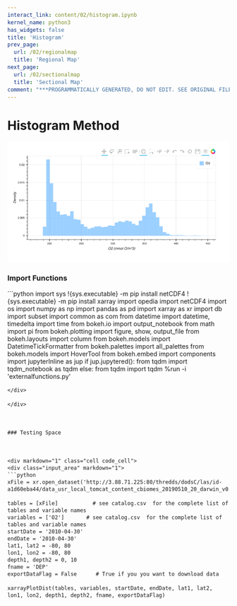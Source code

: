 ```yaml
---
interact_link: content/02/histogram.ipynb
kernel_name: python3
has_widgets: false
title: 'Histogram'
prev_page:
  url: /02/regionalmap
  title: 'Regional Map'
next_page:
  url: /02/sectionalmap
  title: 'Sectional Map'
comment: "***PROGRAMMATICALLY GENERATED, DO NOT EDIT. SEE ORIGINAL FILES IN /content***"
---
```



# Histogram Method



![](histogram.png)



### Import Functions



<div markdown="1" class="cell code_cell">
<div class="input_area hidecode" markdown="1">
```python
import sys
!{sys.executable} -m pip install netCDF4
!{sys.executable} -m pip install xarray
import opedia
import netCDF4
import os
import numpy as np
import pandas as pd
import xarray as xr
import db
import subset
import common as com
from datetime import datetime, timedelta
import time
from bokeh.io import output_notebook
from math import pi
from bokeh.plotting import figure, show, output_file
from bokeh.layouts import column
from bokeh.models import DatetimeTickFormatter
from bokeh.palettes import all_palettes
from bokeh.models import HoverTool
from bokeh.embed import components
import jupyterInline as jup
if jup.jupytered():
    from tqdm import tqdm_notebook as tqdm
else:
    from tqdm import tqdm
%run -i 'externalfunctions.py'

```
</div>

</div>



### Testing Space



<div markdown="1" class="cell code_cell">
<div class="input_area" markdown="1">
```python
xFile = xr.open_dataset('http://3.88.71.225:80/thredds/dodsC/las/id-a1d60eba44/data_usr_local_tomcat_content_cbiomes_20190510_20_darwin_v0.2_cs510_darwin_v0.2_cs510_nutrients.nc.jnl')

tables = [xFile]           # see catalog.csv  for the complete list of tables and variable names
variables = ['O2']       # see catalog.csv  for the complete list of tables and variable names
startDate = '2010-04-30'
endDate = '2010-04-30'
lat1, lat2 = -80, 80
lon1, lon2 = -80, 80
depth1, depth2 = 0, 10
fname = 'DEP'
exportDataFlag = False      # True if you you want to download data

xarrayPlotDist(tables, variables, startDate, endDate, lat1, lat2, lon1, lon2, depth1, depth2, fname, exportDataFlag)


```
</div>

</div>

